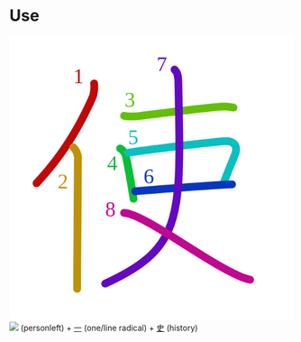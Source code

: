# Use
![使](../kanji-colorize/4f7f.svg)
![](http://www.kanjidamage.com/assets/radsmall/man-d0fa8d3e87b0dcd06a7777a6693f057bfe7d041f88edfa20c6663c61cf324435.jpg) (personleft) + [一](一.md) (one/line radical) + [史](史.md) (history) 